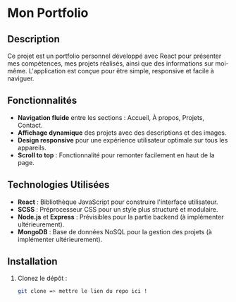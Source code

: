 # Mon Portfolio

## Description
Ce projet est un portfolio personnel développé avec React pour présenter mes compétences, mes projets réalisés, ainsi que des informations sur moi-même. L'application est conçue pour être simple, responsive et facile à naviguer.

## Fonctionnalités
- **Navigation fluide** entre les sections : Accueil, À propos, Projets, Contact.
- **Affichage dynamique** des projets avec des descriptions et des images.
- **Design responsive** pour une expérience utilisateur optimale sur tous les appareils.
- **Scroll to top** : Fonctionnalité pour remonter facilement en haut de la page.

## Technologies Utilisées
- **React** : Bibliothèque JavaScript pour construire l'interface utilisateur.
- **SCSS** : Préprocesseur CSS pour un style plus structuré et modulaire.
- **Node.js** et **Express** : Prévisibles pour la partie backend (à implémenter ultérieurement).
- **MongoDB** : Base de données NoSQL pour la gestion des projets (à implémenter ultérieurement).

## Installation
1. Clonez le dépôt :
   ```bash
   git clone => mettre le lien du repo ici !